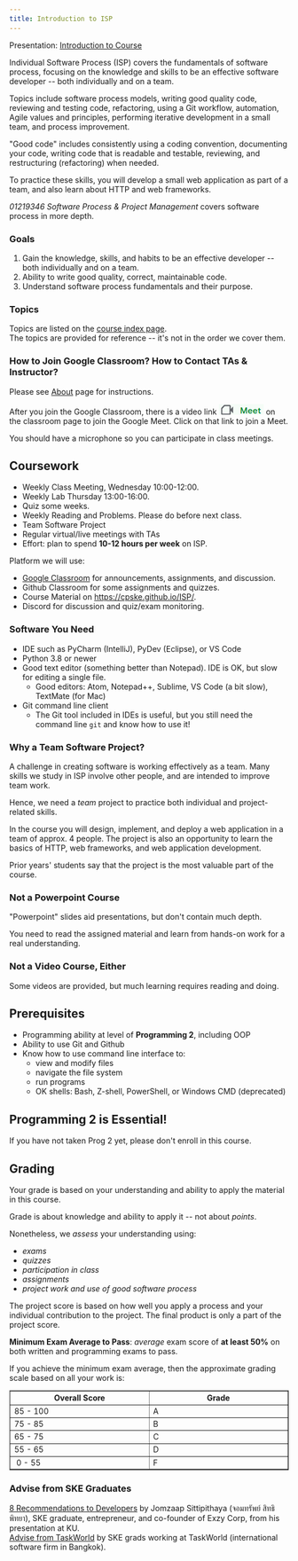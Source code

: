 ```yaml
---
title: Introduction to ISP
---
```


Presentation: [Introduction to Course](Introduction-to-Course.pdf)     

Individual Software Process (ISP) covers the fundamentals of software process,
focusing on the knowledge and skills to be an effective software developer -- both individually and on a team.

Topics include software process models, writing good quality code, reviewing and testing code, refactoring, using a Git workflow, automation, Agile values and principles, performing iterative development in a small team, and process improvement.

"Good code" includes consistently using a coding convention, documenting your code, writing code that is readable and testable, reviewing, and restructuring (refactoring) when needed.

To practice these skills, you will develop a small web application as part of a team, and also learn about HTTP and web frameworks.

*01219346 Software Process &amp; Project Management*
covers software process in more depth. 

### Goals

1. Gain the knowledge, skills, and habits to be an effective developer -- both individually and on a team.
2. Ability to write good quality, correct, maintainable code.
3. Understand software process fundamentals and their purpose.

### Topics

Topics are listed on the [course index page](../topics).    
The topics are provided for reference -- it's not in the order we cover them.


### How to Join Google Classroom?  How to Contact TAs & Instructor?

Please see [About](../about) page for instructions.

After you join the Google Classroom, there is a video link 
![classroom meet icon](../images/classroom-meet-icon.png)
on the classroom page to join the Google Meet. Click on that link to join a Meet.

You should have a microphone so you can participate in class meetings.

## Coursework

* Weekly Class Meeting, Wednesday 10:00-12:00.
* Weekly Lab Thursday 13:00-16:00.
* Quiz some weeks.
* Weekly Reading and Problems. Please do before next class.
* Team Software Project
* Regular virtual/live meetings with TAs
* Effort: plan to spend **10-12 hours per week** on ISP.

Platform we will use:

* [Google Classroom](https://classroom.google.com) for announcements, assignments, and discussion.
* Github Classroom for some assignments and quizzes. 
* Course Material on <https://cpske.github.io/ISP/>. 
* Discord for discussion and quiz/exam monitoring.


### Software You Need

* IDE such as PyCharm (IntelliJ), PyDev (Eclipse), or VS Code
* Python 3.8 or newer
* Good text editor (something better than Notepad). IDE is OK, but slow for editing a single file. 
  - Good editors: Atom, Notepad++, Sublime, VS Code (a bit slow), TextMate (for Mac)
* Git command line client
  - The Git tool included in IDEs is useful, but you still need the command line `git` and know how to use it!


### Why a Team Software Project?

A challenge in creating software is working effectively as a team. 
Many skills we study in ISP involve other people, 
and are intended to improve team work.

Hence, we need a *team* project to practice both individual and project-related skills.

In the course you will design, implement, and deploy a web application
in a team of approx. 4 people.  The project is also an opportunity to learn 
the basics of HTTP, web frameworks, and web application development.

Prior years' students say that the project is the most valuable part of the course.

### Not a Powerpoint Course

"Powerpoint" slides aid presentations, but don't contain much depth.

You need to read the assigned material and learn from hands-on work 
for a real understanding.

### Not a Video Course, Either

Some videos are provided, but much learning requires reading and doing.

## Prerequisites

* Programming ability at level of **Programming 2**, including OOP
* Ability to use Git and Github
* Know how to use command line interface to:
  - view and modify files
  - navigate the file system
  - run programs
  - OK shells: Bash, Z-shell, PowerShell, or Windows CMD (deprecated)

## Programming 2 is Essential!

If you have not taken Prog 2 yet, please don't enroll in this course.


## Grading

Your grade is based on your understanding and ability to apply the 
material in this course.

Grade is about knowledge and ability to apply it -- not about *points*.

Nonetheless, we *assess* your understanding using:

- *exams*
- *quizzes*
- *participation in class*
- *assignments*
- *project work and use of good software process*

The project score is based on how well you apply a process and your individual contribution to the project.  The final product is only a part of the project score.

**Minimum Exam Average to Pass**: *average* exam score of **at least 50%** on both written and programming exams to pass.

If you achieve the minimum exam average, then the approximate grading scale based on all your work is:

<table align="center" border="1" width="40%">
<tr> <th width="20%">Overall Score</th> <th width="20%"> Grade </th> </tr>
<tr> <td> 85 - 100</td> <td>  A  </td></tr>
<tr> <td> 75 - 85 </td> <td>  B  </td></tr>
<tr> <td> 65 - 75 </td> <td>  C  </td></tr>
<tr> <td> 55 - 65 </td> <td>  D  </td></tr>
<tr> <td> &nbsp;0 - 55 </td> <td>  F  </td></tr>
</table>

### Advise from SKE Graduates

[8 Recommendations to Developers](Jomzap-Recommendations.pdf) by Jomzaap Sittipithaya (จอมทรัพย์ สิทธิพิทยา), SKE graduate, entrepreneur, and co-founder of Exzy Corp, from his presentation at KU.    
[Advise from TaskWorld](TaskWorld-Advise) by SKE grads working at TaskWorld (international software firm in Bangkok).

